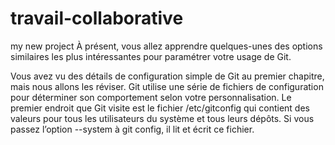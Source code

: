 # travail-collaborative
my new project
À présent, vous allez apprendre quelques-unes des options similaires les plus intéressantes pour paramétrer votre usage de Git.

Vous avez vu des détails de configuration simple de Git au premier chapitre, mais nous allons les réviser. Git utilise une série de fichiers de configuration pour déterminer son comportement selon votre personnalisation. Le premier endroit que Git visite est le fichier /etc/gitconfig qui contient des valeurs pour tous les utilisateurs du système et tous leurs dépôts. Si vous passez l’option --system à git config, il lit et écrit ce fichier.
